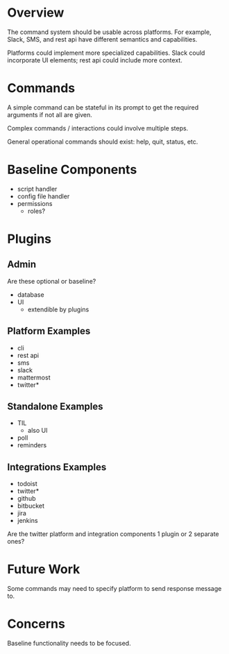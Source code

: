 # Overview

The command system should be usable across platforms. For example, Slack, SMS, and rest api have different semantics and capabilities.

Platforms could implement more specialized capabilities. Slack could incorporate UI elements; rest api could include more context.

# Commands

A simple command can be stateful in its prompt to get the required arguments if not all are given.

Complex commands / interactions could involve multiple steps.

General operational commands should exist: help, quit, status, etc.

# Baseline Components

* script handler
* config file handler
* permissions
  * roles?

# Plugins

## Admin

Are these optional or baseline?

* database
* UI
  * extendible by plugins

## Platform Examples

* cli
* rest api
* sms
* slack
* mattermost
* twitter*

## Standalone Examples

* TIL
  * also UI
* poll
* reminders

## Integrations Examples

* todoist
* twitter*
* github
* bitbucket
* jira
* jenkins

Are the twitter platform and integration components 1 plugin or 2 separate ones?

# Future Work

Some commands may need to specify platform to send response message to.

# Concerns

Baseline functionality needs to be focused.
